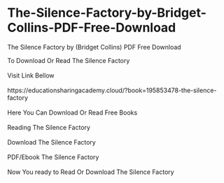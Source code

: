 # The-Silence-Factory-by-Bridget-Collins-PDF-Free-Download
The Silence Factory by (Bridget Collins) PDF Free Download
<div>To Download Or Read The Silence Factory</div>
<div>&nbsp;</div>
<div>Visit Link Bellow</div>
<div>&nbsp;</div>
<div>https://educationsharingacademy.cloud/?book=195853478-the-silence-factory</div>
<div>&nbsp;</div>
<div>Here You Can Download Or Read Free Books</div>
<div>&nbsp;</div>
<div>Reading The Silence Factory</div>
<div>&nbsp;</div>
<div>Download The Silence Factory</div>
<div>&nbsp;</div>
<div>PDF/Ebook The Silence Factory</div>
<div>&nbsp;</div>
<div>Now You ready to Read Or Download The Silence Factory</div>
<div>&nbsp;</div>

